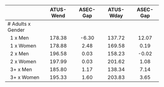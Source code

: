 
|                      |    ATUS-Wend |     ASEC-Gap |    ATUS-Wday |     ASEC-Gap |
| -------------------- | :----------: | :----------: | :----------: | :----------: |
| # Adults x Gender    |              |              |              |              |
| &nbsp;&nbsp;1 x Men  |       178.38 |        -6.30 |       137.72 |        12.07 |
| &nbsp;&nbsp;1 x Women |       178.88 |         2.48 |       169.58 |         0.19 |
| &nbsp;&nbsp;2 x Men  |       196.58 |         0.03 |       158.23 |        -0.02 |
| &nbsp;&nbsp;2 x Women |       197.99 |         0.03 |       201.62 |         1.08 |
| &nbsp;&nbsp;3+ x Men |       185.80 |         1.17 |       138.34 |         7.14 |
| &nbsp;&nbsp;3+ x Women |       195.33 |         1.60 |       203.83 |         3.65 |

